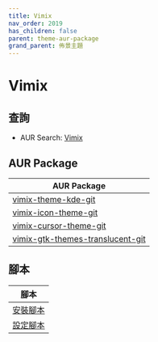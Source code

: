 ```yaml
---
title: Vimix
nav_order: 2019
has_children: false
parent: theme-aur-package
grand_parent: 佈景主題
---
```



# Vimix


## 查詢

* AUR Search: [Vimix](https://aur.archlinux.org/packages?O=0&SeB=nd&K=Vimix&outdated=&SB=m&SO=d&PP=50&submit=Go)


## AUR Package

| AUR Package |
| --- |
| [vimix-theme-kde-git](https://aur.archlinux.org/packages/vimix-theme-kde-git) |
| [vimix-icon-theme-git](https://aur.archlinux.org/packages/vimix-icon-theme-gitt) |
| [vimix-cursor-theme-git](https://aur.archlinux.org/packages/vimix-cursor-theme-git) |
| [vimix-gtk-themes-translucent-git](https://aur.archlinux.org/packages/vimix-gtk-themes-translucent-git) |


## 腳本

| 腳本 |
| --- |
| [安裝腳本](https://github.com/samwhelp/ezarcher-adjustment/tree/main/prototype/theme/vimix) |
| [設定腳本](https://github.com/samwhelp/ezarcher-adjustment/tree/main/prototype/de/kde-plasma/part/style/kde-plasma-style-vimix-dark-breeze) |
